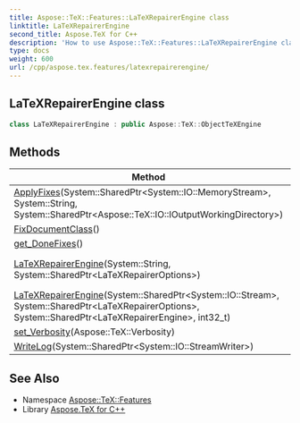 ```yaml
---
title: Aspose::TeX::Features::LaTeXRepairerEngine class
linktitle: LaTeXRepairerEngine
second_title: Aspose.TeX for C++
description: 'How to use Aspose::TeX::Features::LaTeXRepairerEngine class in C++.'
type: docs
weight: 600
url: /cpp/aspose.tex.features/latexrepairerengine/
---
```

## LaTeXRepairerEngine class




```cpp
class LaTeXRepairerEngine : public Aspose::TeX::ObjectTeXEngine
```

## Methods

| Method | Description |
| --- | --- |
| [ApplyFixes](./applyfixes/)(System::SharedPtr\<System::IO::MemoryStream\>, System::String, System::SharedPtr\<Aspose::TeX::IO::IOutputWorkingDirectory\>) |  |
| [FixDocumentClass](./fixdocumentclass/)() |  |
| [get_DoneFixes](./get_donefixes/)() |  |
| [LaTeXRepairerEngine](./latexrepairerengine/)(System::String, System::SharedPtr\<LaTeXRepairerOptions\>) | Create a new instance. |
| [LaTeXRepairerEngine](./latexrepairerengine/)(System::SharedPtr\<System::IO::Stream\>, System::SharedPtr\<LaTeXRepairerOptions\>, System::SharedPtr\<LaTeXRepairerEngine\>, int32_t) |  |
| [set_Verbosity](./set_verbosity/)(Aspose::TeX::Verbosity) |  |
| [WriteLog](./writelog/)(System::SharedPtr\<System::IO::StreamWriter\>) |  |
## See Also

* Namespace [Aspose::TeX::Features](../)
* Library [Aspose.TeX for C++](../../)
